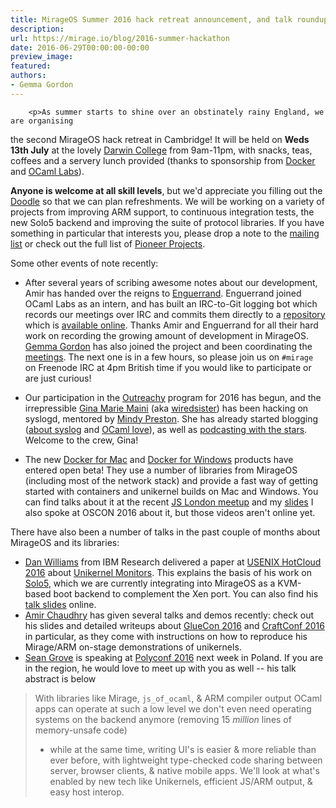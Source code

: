 ```yaml
---
title: MirageOS Summer 2016 hack retreat announcement, and talk roundup
description:
url: https://mirage.io/blog/2016-summer-hackathon
date: 2016-06-29T00:00:00-00:00
preview_image:
featured:
authors:
- Gemma Gordon
---
```



        <p>As summer starts to shine over an obstinately rainy England, we are organising
the second MirageOS hack retreat in Cambridge!  It will be held on <strong>Weds 13th
July</strong> at the lovely <a href="https://www.darwin.cam.ac.uk">Darwin College</a> from
9am-11pm, with snacks, teas, coffees and a servery lunch provided (thanks to
sponsorship from <a href="http://docker.com">Docker</a> and <a href="https://ocaml.io - [1 Client error: SSL peer certificate or SSH remote key was not OK]">OCaml Labs</a>).</p>
<p><strong>Anyone is welcome at all skill levels</strong>, but we'd appreciate you filling out the
<a href="http://doodle.com/poll/ngbbviwyb9e65uiw">Doodle</a> so that we can plan
refreshments.  We will be working on a variety of projects from improving ARM
support, to continuous integration tests, the new Solo5 backend and improving
the suite of protocol libraries.  If you have something in particular that
interests you, please drop a note to the <a href="https://mirage.io/community">mailing list</a> or check
out the full list of <a href="https://github.com/mirage/mirage-www/wiki/Pioneer-Projects">Pioneer Projects</a>.</p>
<p>Some other events of note recently:</p>
<ul>
<li>
<p>After several years of scribing awesome notes about our development, Amir has handed over the reigns to <a href="https://github.com/engil">Enguerrand</a>.
Enguerrand joined OCaml Labs as an intern, and has built an IRC-to-Git logging bot which records our meetings over IRC and commits them
directly to a <a href="https://github.com/hannesm/canopy-data">repository</a> which is <a href="http://canopy.mirage.io/irclogs - [1 Client error: Timeout was reached]">available online</a>.  Thanks Amir
and Enguerrand for all their hard work on recording the growing amount of development in MirageOS.  <a href="https://ocaml.io/w/User:GemmaG - [1 Client error: SSL peer certificate or SSH remote key was not OK]">Gemma Gordon</a>
has also joined the project and been coordinating the <a href="https://github.com/mirage/mirage-www/wiki/Call-Agenda">meetings</a>.  The next one is in a
few hours, so please join us on <code>#mirage</code> on Freenode IRC at 4pm British time if you would like to participate or are just curious!</p>
</li>
<li>
<p>Our participation in the <a href="https://wiki.gnome.org/Outreachy/2016/MayAugust">Outreachy</a> program for 2016 has begun, and the irrepressible
<a href="http://www.gina.codes - [1 Client error: Couldn't resolve host name]">Gina Marie Maini</a> (aka <a href="http://twitter.com/wiredsis - [1 Client error: Number of redirects hit maximum amount]">wiredsister</a>) has been hacking on syslogd, mentored by <a href="http://somerandomidiot.com - [1 Client error: Timeout was reached]">Mindy Preston</a>.
She has already started blogging (<a href="http://www.gina.codes/ocaml/2016/06/06/syslog-a-tale-of-specifications.html - [1 Client error: Couldn't resolve host name]">about syslog</a> and <a href="http://www.gina.codes/ocaml/2016/02/14/dear-ocaml-i-love-you.html - [1 Client error: Couldn't resolve host name]">OCaml love</a>), as well as <a href="http://hanselminutes.com/531/living-functional-programming-with-ocaml-and-gina-marie-maini">podcasting with the stars</a>.  Welcome to the crew, Gina!</p>
</li>
<li>
<p>The new <a href="https://docs.docker.com/engine/installation/mac/">Docker for Mac</a> and <a href="https://docs.docker.com/engine/installation/windows/">Docker for Windows</a> products have entered open beta! They use a number of libraries from MirageOS (including most of the network stack) and provide a fast way of getting started with containers and unikernel builds on Mac and Windows.  You can find talks about it at the recent <a href="https://ocaml.io/w/Blog:News/FP_Meetup:_OCaml,_Facebook_and_Docker_at_Jane_Street - [1 Client error: SSL peer certificate or SSH remote key was not OK]">JS London meetup</a> and my <a href="http://www.slideshare.net/AnilMadhavapeddy/advanced-docker-developer-workflows-on-macos-x-and-windows">slides</a>  I also spoke at OSCON 2016 about it, but those videos aren't online yet.</p>
</li>
</ul>
<p>There have also been a number of talks in the past couple of months about MirageOS and its libraries:</p>
<ul>
<li><a href="http://researcher.watson.ibm.com/researcher/view.php?person=us-djwillia">Dan Williams</a> from IBM Research delivered a paper at <a href="https://www.usenix.org/conference/hotcloud16/workshop-program/presentation/williams">USENIX HotCloud 2016</a> about <a href="https://www.usenix.org/system/files/conference/hotcloud16/hotcloud16_williams.pdf">Unikernel Monitors</a>. This explains the basis of his work on <a href="https://mirage.io/blog/introducing-solo5">Solo5</a>, which we are currently integrating into MirageOS as a KVM-based boot backend to complement the Xen port.  You can also find his <a href="https://www.usenix.org/sites/default/files/conference/protected-files/hotcloud16_slides_williams.pdf">talk slides</a> online.
</li>
<li><a href="https://twitter.com/amirmc - [1 Client error: Number of redirects hit maximum amount]">Amir Chaudhry</a> has given several talks and demos recently: check out his slides and detailed
writeups about <a href="http://amirchaudhry.com/gluecon2016">GlueCon 2016</a> and <a href="http://amirchaudhry.com/craftconf2016">CraftConf 2016</a> in particular,
as they come with instructions on how to reproduce his Mirage/ARM on-stage demonstrations of unikernels.
</li>
<li><a href="https://twitter.com/sgrove - [1 Client error: Number of redirects hit maximum amount]">Sean Grove</a> is speaking at <a href="http://polyconf.com">Polyconf 2016</a> next week in Poland.  If you are in the region, he would love to meet up with you as well -- his talk abstract is below
</li>
</ul>
<blockquote>
<p>With libraries like Mirage, <code>js_of_ocaml</code>, &amp; ARM compiler output OCaml apps can operate at such a low level
we don't even need operating systems on the backend anymore (removing 15 <em>million</em> lines of memory-unsafe code)</p>
<ul>
<li>while at the same time, writing UI's is easier &amp; more reliable than ever before, with lightweight type-checked
code sharing between server, browser clients, &amp; native mobile apps. We'll look at what's enabled by new tech
like Unikernels, efficient JS/ARM output, &amp; easy host interop.
</li>
</ul>
</blockquote>

      

